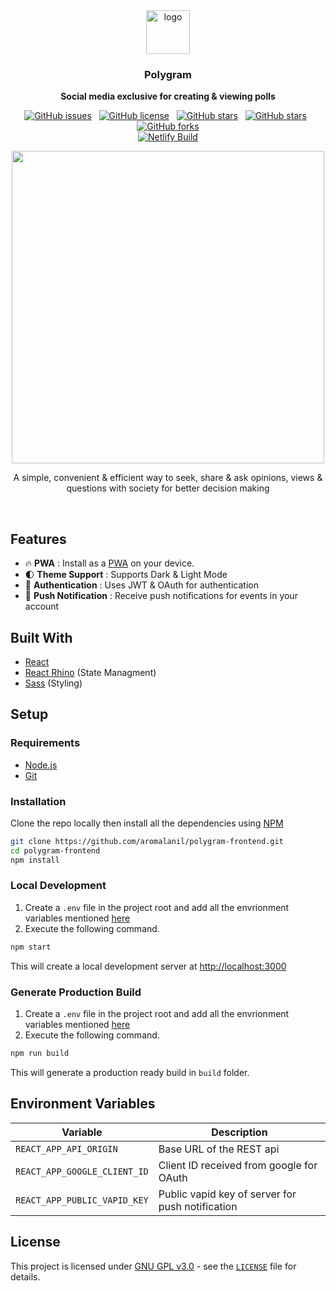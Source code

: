 <div align="center">
<img width="70" src="https://user-images.githubusercontent.com/49222186/134722810-b295aca2-2544-4cd1-b388-17b5320d8fea.png" alt="logo"/>
<h3>Polygram</h2/>
<p><b>Social media exclusive for creating & viewing polls</b></p>

<a href="https://github.com/aromalanil/polygram-frontend/issues"><img alt="GitHub issues" src="https://img.shields.io/github/issues/aromalanil/polygram-frontend"></a>&nbsp;&nbsp;
<a href="https://github.com/aromalanil/polygram-frontend/blob/master/LICENSE"><img alt="GitHub license" src="https://img.shields.io/github/license/aromalanil/polygram-frontend"></a>&nbsp;&nbsp;
<a href="https://github.com/aromalanil/polygram-frontend/stargazers"><img alt="GitHub stars" src="https://img.shields.io/github/stars/aromalanil/polygram-frontend"></a>&nbsp;&nbsp;
<a href="https://github.com/aromalanil/polygram-frontend"><img alt="GitHub stars" src="https://img.shields.io/github/repo-size/aromalanil/polygram-frontend"></a>&nbsp;&nbsp;
<a href="https://github.com/aromalanil/polygram-frontend/network"><img alt="GitHub forks" src="https://img.shields.io/github/forks/aromalanil/polygram-frontend"></a><br/>
<a href="https://app.netlify.com/sites/polygram/deploys"><img alt="Netlify Build" src="https://api.netlify.com/api/v1/badges/281d5586-42a8-4ddf-8daf-50279fcd9148/deploy-status"></a>

<img width="500" src="https://user-images.githubusercontent.com/49222186/134717245-702d61a7-7b5d-4e6e-9289-e76ef2fe5b8f.png" /><br/>

<p>A simple, convenient & efficient way to seek, share & ask opinions, views & questions with society for better decision making<p/><br/>
</div>

## Features

- 🔥 **PWA** : Install as a [PWA](https://developers.google.com/web/progressive-web-apps) on your device.
- 🌓 **Theme Support** : Supports Dark & Light Mode
- 🔐 **Authentication** : Uses JWT & OAuth for authentication
- 🔔 **Push Notification** : Receive push notifications for events in your account

## Built With

- [React](https://reactjs.org)
- [React Rhino](https://www.npmjs.com/package/react-rhino) (State Managment)
- [Sass](https://sass-lang.com/) (Styling)

## Setup

### Requirements

- [Node.js](https://nodejs.org/)
- [Git](https://git-scm.com/)

### Installation

Clone the repo locally then install all the dependencies using [NPM](https://npmjs.org/)

```bash
git clone https://github.com/aromalanil/polygram-frontend.git
cd polygram-frontend
npm install
```

### Local Development

1. Create a `.env` file in the project root and add all the envrionment variables mentioned [here](#environment-variables)
2. Execute the following command.

```bash
npm start
```

This will create a local development server at [http://localhost:3000](http://localhost:3000)

### Generate Production Build

1. Create a `.env` file in the project root and add all the envrionment variables mentioned [here](#environment-variables)
2. Execute the following command.

```bash
npm run build
```

This will generate a production ready build in `build` folder.

## Environment Variables

| Variable                     | Description                                      |
| ---------------------------- | ------------------------------------------------ |
| `REACT_APP_API_ORIGIN`       | Base URL of the REST api                         |
| `REACT_APP_GOOGLE_CLIENT_ID` | Client ID received from google for OAuth         |
| `REACT_APP_PUBLIC_VAPID_KEY` | Public vapid key of server for push notification |

## License

This project is licensed under [GNU GPL v3.0](https://www.gnu.org/licenses/gpl-3.0.en.html) - see the [`LICENSE`](https://github.com/aromalanil/polygram-frontend/blob/main/LICENSE) file for details.
